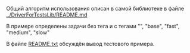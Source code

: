 Общий алгоритм использования описан в самой библиотеке в файле [../DriverForTestsLib/README.md](../DriverForTestsLib/README.md)

В примере определены задачи без тега и с тегами "", "base", "fast", "medium", "slow"


В файле [README.txt](README.txt) обсуждён вывод тестового примера.

